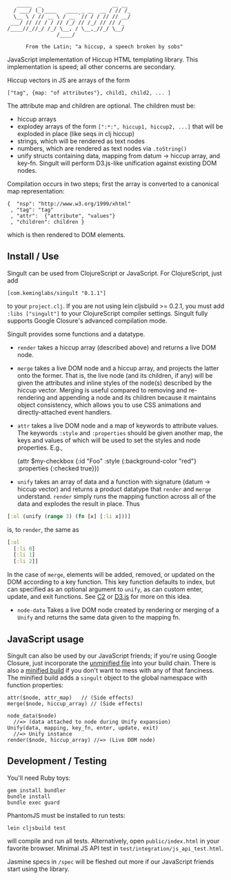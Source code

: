 
       _____  _                       __ __ 
      / ___/ (_)____   ____ _ __  __ / // /_
      \__ \ / // __ \ / __ `// / / // // __/
     ___/ // // / / // /_/ // /_/ // // /_  
    /____//_//_/ /_/ \__, / \__,_//_/ \__/  
                    /____/                  

          From the Latin; "a hiccup, a speech broken by sobs"

JavaScript implementation of Hiccup HTML templating library.
This implementation is speed; all other concerns are secondary.

Hiccup vectors in JS are arrays of the form

    ["tag", {map: "of attributes"}, child1, child2, ... ]

The attribute map and children are optional. The children must be:

+ hiccup arrays
+ explodey arrays of the form `[":*:", hiccup1, hiccup2, ...]` that
  will be exploded in place (like seqs in clj hiccup)
+ strings, which will be rendered as text nodes
+ numbers, which are rendered as text nodes via `.toString()`
+ unify structs containing data, mapping from datum -> hiccup
  array, and key-fn. Singult will perform D3.js-like unification
  against existing DOM nodes.

Compilation occurs in two steps; first the array is converted to a
canonical map representation:

    {  "nsp": "http://www.w3.org/1999/xhtml"
     , "tag": "tag"
     , "attr":  {"attribute", "values"}
     , "children": children }

which is then rendered to DOM elements.

Install / Use
--------------
Singult can be used from ClojureScript or JavaScript.
For ClojureScript, just add

    [com.keminglabs/singult "0.1.1"]

to your `project.clj`. If you are not using lein cljsbuild >= 0.2.1,
you must add `:libs ["singult"]` to your ClojureScript compiler
settings. Singult fully supports Google Closure's advanced compilation
mode.

Singult provides some functions and a datatype.

+ `render` takes a hiccup array (described above) and returns a live
DOM node.

+ `merge` takes a live DOM node and a hiccup array, and projects the
latter onto the former. That is, the live node (and its children, if
any) will be given the attributes and inline styles of the node(s)
described by the hiccup vector. Merging is useful compared to removing
and re-rendering and appending a node and its children because it
maintains object consistency, which allows you to use CSS animations
and directly-attached event handlers.

+ `attr` takes a live DOM node and a map of keywords to attribute
values. The keywords `:style` and `:properties` should be given
another map, the keys and values of which will be used to set the
styles and node properties. E.g.,

    (attr $my-checkbox {:id "Foo"
                        :style {:background-color "red"}
                        :properties {:checked true}})


+ `unify` takes an array of data and a function with signature
(datum -> hiccup vector) and returns a product datatype that `render`
and `merge` understand. `render` simply runs the mapping function
across all of the data and explodes the result in place. Thus

```clojure
[:ol (unify (range 3) (fn [x] [:li x]))]
```

is, to `render`, the same as

```clojure
[:ol
  [:li 0]
  [:li 1]
  [:li 2]]
```

In the case of `merge`, elements will be added, removed, or updated on
the DOM according to a key function.
This key function defaults to index, but can specified as an optional
argument to `unify`, as can custom enter, update, and exit functions.
See [C2](http://github.com/lynaghk/c2/) or [D3.js](http://d3js.org/)
for more on this idea.

+ `node-data` Takes a live DOM node created by rendering or merging of
a `Unify` and returns the same data given to the mapping fn.

JavaScript usage
----------------
Singult can also be used by our JavaScript friends; if you're using
Google Closure, just incorporate the 
[unminified file](https://github.com/downloads/lynaghk/singult/Singult.js)
into your build chain. There is also a 
[minified build](https://github.com/downloads/lynaghk/singult/singult.min.js)
if you don't want to mess with any of that fanciness. The minified
build adds a `singult` object to the global namespace with function
properties:

    attr($node, attr_map)   // (Side effects)
    merge($node, hiccup_array) // (Side effects)

    node_data($node)       
      //=> (data attached to node during Unify expansion)
    Unify(data, mapping, key_fn, enter, update, exit) 
      //=> Unify instance
    render($node, hiccup_array) //=> (Live DOM node)





Development / Testing
----------------------
You'll need Ruby toys:

    gem install bundler
    bundle install
    bundle exec guard

PhantomJS must be installed to run tests:

    lein cljsbuild test

will compile and run all tests. Alternatively, open
`public/index.html` in your favorite browser.
Minimal JS API test in `test/integration/js_api_test.html`.

Jasmine specs in `/spec` will be fleshed out more if our JavaScript
friends start using the library.
